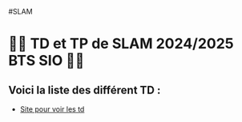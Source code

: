 #SLAM

<h1>👨‍💻 TD et TP de SLAM 2024/2025 BTS SIO 👨‍💻</h1>

<h2>Voici la liste des différent TD :</h2>

- [Site pour voir les td](Site/XAMPP)
